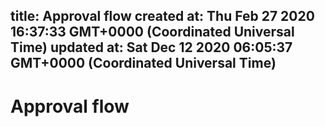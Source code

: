 
title: Approval flow
created at: Thu Feb 27 2020 16:37:33 GMT+0000 (Coordinated Universal Time)
updated at: Sat Dec 12 2020 06:05:37 GMT+0000 (Coordinated Universal Time)
---

# Approval flow

          